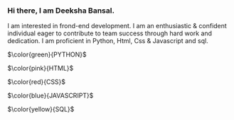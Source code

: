 ### Hi there, I am Deeksha Bansal.
I am interested in frond-end development. I am an enthusiastic & confident individual eager to contribute to team success through hard
work and dedication. I am proficient in Python, Html, Css & Javascript and sql.

$\color{green}{PYTHON}$

$\color{pink}{HTML}$

$\color{red}{CSS}$

$\color{blue}{JAVASCRIPT}$

$\color{yellow}{SQL}$




